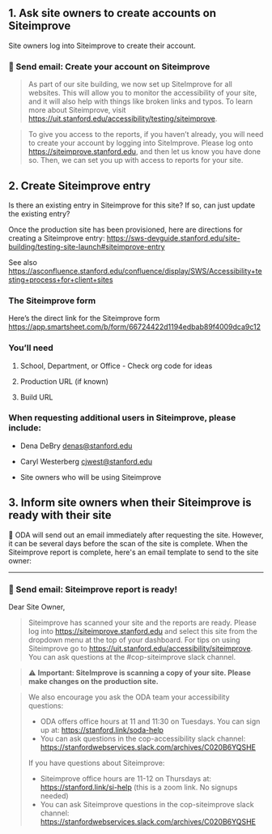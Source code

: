 ## 1. Ask site owners to create accounts on Siteimprove
Site owners log into Siteimprove to create their account.

### 📧 Send email: Create your account on Siteimprove

> As part of our site building, we now set up SiteImprove for all websites. This will allow you to monitor the accessibility of your site, and it will also help with things like broken links and typos. To learn more about Siteimprove, visit https://uit.stanford.edu/accessibility/testing/siteimprove.

> To give you access to the reports, if you haven’t already, you will need to create your account by logging into SiteImprove. Please log onto https://siteimprove.stanford.edu, and then let us know you have done so. Then, we can set you up with access to reports for your site.


## 2. Create Siteimprove entry

Is there an existing entry in Siteimprove for this site? If so, can just update the existing entry?

Once the production site has been provisioned, here are directions for creating a Siteimprove entry:
https://sws-devguide.stanford.edu/site-building/testing-site-launch#siteimprove-entry

See also https://asconfluence.stanford.edu/confluence/display/SWS/Accessibility+testing+process+for+client+sites

### The Siteimprove form

Here’s the direct link for the Siteimprove form
https://app.smartsheet.com/b/form/66724422d1194edbab89f4009dca9c12

### You’ll need

1. School, Department, or Office - Check org code for ideas

1. Production URL (if known)

1. Build URL

### When requesting additional users in Siteimprove, please include:

* Dena DeBry denas@stanford.edu

* Caryl Westerberg cjwest@stanford.edu

* Site owners who will be using Siteimprove

## 3. Inform site owners when their Siteimprove is ready with their site

📧 ODA will send out an email immediately after requesting the site. However, it can be several days before the scan of the site is complete. When the Siteimprove report is complete, here's an email template to send to the site owner:

---
### 📧 Send email: Siteimprove report is ready!

Dear Site Owner,

> Siteimprove has scanned your site and the reports are ready. Please log into https://siteimprove.stanford.edu and select this site from the dropdown menu at the top of your dashboard.  For tips on using Siteimprove go to https://uit.stanford.edu/accessibility/siteimprove. You can ask questions at the #cop-siteimprove slack channel. 

> ⚠️ **Important: SiteImprove is scanning a copy of your site. Please make changes on the production site.**

> We also encourage you ask the ODA team your accessibility questions:
>
> * ODA offers office hours at 11 and 11:30 on Tuesdays. You can sign up at: https://stanford.link/soda-help
> * You can ask questions in the cop-accessibility slack channel:  https://stanfordwebservices.slack.com/archives/C020B6YQSHE
>
> If you have questions about Siteimprove:
>
> * Siteimprove office hours are 11-12 on Thursdays at: https://stanford.link/si-help (this is a zoom link. No signups needed)
> * You can ask Siteimprove questions in the cop-siteimprove slack channel: https://stanfordwebservices.slack.com/archives/C020B6YQSHE 

